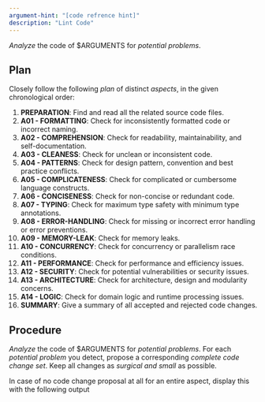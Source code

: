 ```yaml
---
argument-hint: "[code refrence hint]"
description: "Lint Code"
---
```


*Analyze* the code of $ARGUMENTS for *potential problems*.

Plan
----

Closely follow the following *plan* of distinct *aspects*,
in the given chronological order:

1.  **PREPARATION**:          Find and read all the related source code files.
2.  **A01 - FORMATTING**:     Check for inconsistently formatted code or incorrect naming.
3.  **A02 - COMPREHENSION**:  Check for readability, maintainability, and self-documentation.
4.  **A03 - CLEANESS**:       Check for unclean or inconsistent code.
5.  **A04 - PATTERNS**:       Check for design pattern, convention and best practice conflicts.
6.  **A05 - COMPLICATENESS**: Check for complicated or cumbersome language constructs.
7.  **A06 - CONCISENESS**:    Check for non-concise or redundant code.
8.  **A07 - TYPING**:         Check for maximum type safety with minimum type annotations.
9.  **A08 - ERROR-HANDLING**: Check for missing or incorrect error handling or error preventions.
10. **A09 - MEMORY-LEAK**:    Check for memory leaks.
11. **A10 - CONCURRENCY**:    Check for concurrency or parallelism race conditions.
12. **A11 - PERFORMANCE**:    Check for performance and efficiency issues.
13. **A12 - SECURITY**:       Check for potential vulnerabilities or security issues.
14. **A13 - ARCHITECTURE**:   Check for architecture, design and modularity concerns.
15. **A14 - LOGIC**:          Check for domain logic and runtime processing issues.
16. **SUMMARY**:              Give a summary of all accepted and rejected code changes.

Procedure
---------

*Analyze* the code of $ARGUMENTS for *potential problems*.
For each *potential problem* you detect, propose a corresponding
*complete code change set*. Keep all changes as *surgical and small* as possible.

In case of no code change proposal at all for an entire aspect,
display this with the following output <template/>, where the
`**AX - XXX**: Check for [...]` is a reference to the
current aspect you analyzed:

<template>
**AX - XXX**: Check for [...]

&#x26AA; **RESULT**: No issues found, no changes necessary.
</template>

Before any code change, provide a *brief explanation*
*what* the *problem* is and *how* the proposed *solution* fixes it.
Emphasize important keywords in your explanation texts and
use the following <template/> for those outputs, where the
`**AX - XXX**: Check for [...]` is a reference to the
current aspect you are analyzing:

<template>
**AX - XXX**: Check for [...]

&#x1F7E0; **PROBLEM**: [...]

&#x1F535; **SOLUTION**: [...]
</template>

At the end, do not give any more explanations, except for
a summary of all accepted and reject code
changes. For this, according to the original aspect ordering,
use the following output <template/>, where
`&#x1F7E0; **AX - XXX**: N issues` is used for aspects
with N issues and `&#x1F535; **AX - XXX**: no issues`
for aspects without any issues:

<template>
**SUMMARY**:

&#x1F7E0; **AX - XXX**: N issues

&#x26AA; **AX - XXX**: no issues

[...]
</template>

